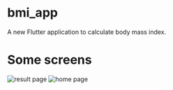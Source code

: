 # bmi_app

A new Flutter application to calculate body mass index.


# Some screens

![result page](https://github.com/Ahmedab0/bmi/assets/38362624/e7cc85b9-ccdd-4f4b-93a4-36d9f44a932c)
![home page ](https://github.com/Ahmedab0/bmi/assets/38362624/6273ded7-fb09-4459-9d20-fae555f55110)

